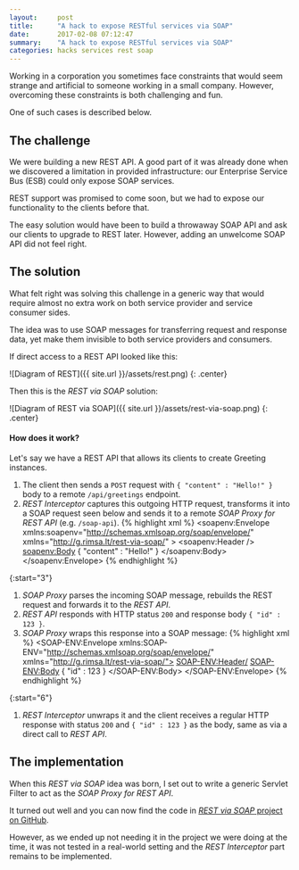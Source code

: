 ```yaml
---
layout:     post
title:      "A hack to expose RESTful services via SOAP"
date:       2017-02-08 07:12:47
summary:    "A hack to expose RESTful services via SOAP"
categories: hacks services rest soap
---
```


Working in a corporation you sometimes face constraints that would seem strange and artificial to someone working in a small company.
However, overcoming these constraints is both challenging and fun.

One of such cases is described below.

## The challenge
We were building a new REST API.
A good part of it was already done when we discovered a limitation in provided infrastructure: our Enterprise Service Bus (ESB) could only expose SOAP services.

REST support was promised to come soon, but we had to expose our functionality to the clients before that.

The easy solution would have been to build a throwaway SOAP API and ask our clients to upgrade to REST later.
However, adding an unwelcome SOAP API did not feel right.

## The solution

What felt right was solving this challenge in a generic way that would require almost no extra work on both service provider and service consumer sides.

The idea was to use SOAP messages for transferring request and response data, yet make them invisible to both service providers and consumers.

If direct access to a REST API looked like this:

![Diagram of REST]({{ site.url }}/assets/rest.png)
{: .center}

Then this is the *REST via SOAP* solution:

![Diagram of REST via SOAP]({{ site.url }}/assets/rest-via-soap.png)
{: .center}

#### How does it work?

Let's say we have a REST API that allows its clients to create Greeting instances.

1. The client then sends a `POST` request with `{ "content" : "Hello!" }` body to a remote `/api/greetings` endpoint.
1. *REST Interceptor* captures this outgoing HTTP request, transforms it into a SOAP request seen below and sends it to a remote *SOAP Proxy for REST API* (e.g. `/soap-api`).
{% highlight xml %}
<soapenv:Envelope xmlns:soapenv="http://schemas.xmlsoap.org/soap/envelope/" xmlns="http://g.rimsa.lt/rest-via-soap/" >
  <soapenv:Header />
  <soapenv:Body>
    <request method="POST" path="/api/greetings">
      { "content" : "Hello!" }
    </request>
  </soapenv:Body>
</soapenv:Envelope>
{% endhighlight %}

{:start="3"}
1. *SOAP Proxy* parses the incoming SOAP message, rebuilds the REST request and forwards it to the *REST API*. 
1. *REST API* responds with HTTP status `200` and response body `{ "id" : 123 }`.
1. *SOAP Proxy* wraps this response into a SOAP message:
{% highlight xml %}
<SOAP-ENV:Envelope xmlns:SOAP-ENV="http://schemas.xmlsoap.org/soap/envelope/" xmlns="http://g.rimsa.lt/rest-via-soap/">
  <SOAP-ENV:Header/>
  <SOAP-ENV:Body>
    <response status="200">
      { "id" : 123 }
    </response>
  </SOAP-ENV:Body>
</SOAP-ENV:Envelope>
{% endhighlight %}

{:start="6"}
1. *REST Interceptor* unwraps it and the client receives a regular HTTP response with status `200` and `{ "id" : 123 }` as the body, same as via a direct call to *REST API*.


## The implementation
When this *REST via SOAP* idea was born, I set out to write a generic Servlet Filter to act as the *SOAP Proxy for REST API*.

It turned out well and you can now find the code in [*REST via SOAP* project on GitHub](https://github.com/grimsa/rest-via-soap).

However, as we ended up not needing it in the project we were doing at the time, it was not tested in a real-world setting and the *REST Interceptor* part remains to be implemented.